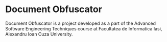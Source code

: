 # Document Obfuscator

Document Obfuscator is a project developed as a part of the Advanced Software Engineering Techniques course at Facultatea de Informatica Iasi, Alexandru Ioan Cuza University.
